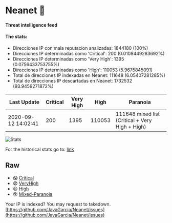 # Neanet :hocho:
#### Threat intelligence feed
#### The stats:

- Direcciones IP con mala reputacion analizadas: 1844180 (100%)
- Direcciones IP determinadas como 'Critical':  200 (0.0108449283692%)
- Direcciones IP determinadas como 'Very High':  1395 (0.0756433753755%)
- Direcciones IP determinadas como 'High':  110053 (5.9675845091)
- Total de direcciones IP indexadas en Neanet:  111648 (6.05407281285%)
- Total de direcciones IP descartadas en Neanet:  1732532 (93.9459271872%)

| Last Update | Critical | Very High | High | Paranoia |
| --- | --- | --- | --- | --- |
| 2020-09-12 14:02:41 | 200 | 1395 | 110053 | 111648 mixed list (Critical + Very High + High)|

![Stats](https://docs.google.com/spreadsheets/d/e/2PACX-1vSnaNMIXVabIpDJjufMlzH7poXnshF3mgd8Is1g9ytUEzVsP5my4Trn8f-xkoLLQ38xpL3HtmUexLo6/pubchart?oid=501124687&format=image)

For the historical stats go to: [link](/stats.csv)
## Raw
- :scream: [Critical](https://raw.githubusercontent.com/JavaGarcia/Neanet/master/blacklists/neanet_critical.txt)
- :fearful: [VeryHigh](https://raw.githubusercontent.com/JavaGarcia/Neanet/master/blacklists/neanet_veryHigh.txtt)
- :frowning: [High](https://raw.githubusercontent.com/JavaGarcia/Neanet/master/blacklists/neanet_high.txt)
- :dizzy_face: [Mixed-Paranoia](https://raw.githubusercontent.com/JavaGarcia/Neanet/master/blacklists/neanet_all.txt)


Your IP is indexed? You may request to takedown. [https://github.com/JavaGarcia/Neanet/issues](https://github.com/JavaGarcia/Neanet/issues)































































































































































































































































































































































































































































































































































































































































































































































